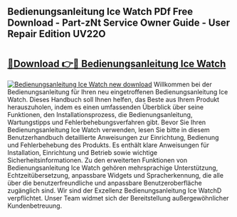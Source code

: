 ## Bedienungsanleitung Ice Watch PDf Free Download - Part-zNt Service Owner Guide - User Repair Edition UV22O

# <h2><a href="http://df4ugz.blite.top/?on=Bedienungsanleitung+Ice+Watch">🔗Download 👉🔴 Bedienungsanleitung Ice Watch</a></h2>

[![Bedienungsanleitung Ice Watch new download](https://i.imgur.com/lujVjoI.png)](http://df4ugz.blite.top/?on=Bedienungsanleitung+Ice+Watch)
Willkommen bei der Bedienungsanleitung für Ihren neu eingetroffenen Bedienungsanleitung Ice Watch. Dieses Handbuch soll Ihnen helfen, das Beste aus Ihrem Produkt herauszuholen, indem es einen umfassenden Überblick über seine Funktionen, den Installationsprozess, die Bedienungsanleitung, Wartungstipps und Fehlerbehebungsverfahren gibt. Bevor Sie Ihren Bedienungsanleitung Ice Watch verwenden, lesen Sie bitte in diesem Benutzerhandbuch detaillierte Anweisungen zur Einrichtung, Bedienung und Fehlerbehebung des Produkts. Es enthält klare Anweisungen für Installation, Einrichtung und Betrieb sowie wichtige Sicherheitsinformationen. Zu den erweiterten Funktionen von Bedienungsanleitung Ice Watch gehören mehrsprachige Unterstützung, Echtzeitübersetzung, anpassbare Widgets und Spracherkennung, die alle über die benutzerfreundliche und anpassbare Benutzeroberfläche zugänglich sind. Wir sind der Exzellenz Bedienungsanleitung Ice WatchD verpflichtet. Unser Team widmet sich der Bereitstellung außergewöhnlicher Kundenbetreuung.
